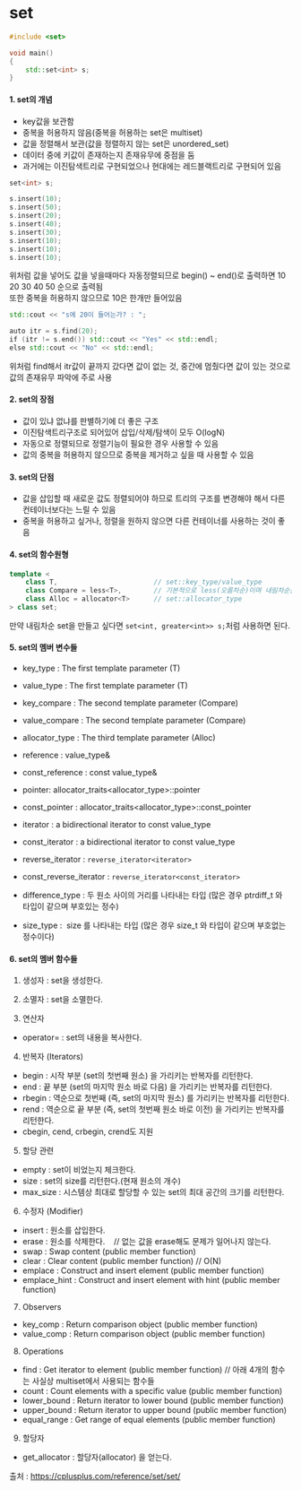 # set

```C++
#include <set>

void main()
{
    std::set<int> s;
}
```

#### 1. set의 개념
- key값을 보관함
- 중복을 허용하지 않음(중복을 허용하는 set은 multiset)
- 값을 정렬해서 보관(값을 정렬하지 않는 set은 unordered_set)
- 데이터 중에 키값이 존재하는지 존재유무에 중점을 둠
- 과거에는 이진탐색트리로 구현되었으나 현대에는 레드블랙트리로 구현되어 있음
```C++
set<int> s;

s.insert(10);
s.insert(50);
s.insert(20);
s.insert(40);
s.insert(30);
s.insert(10);
s.insert(10);
s.insert(10);
```
위처럼 값을 넣어도 값을 넣을때마다 자동정렬되므로 begin() ~ end()로 출력하면 10 20 30 40 50 순으로 출력됨  
또한 중복을 허용하지 않으므로 10은 한개만 들어있음  

```C++
std::cout << "s에 20이 들어는가? : ";  

auto itr = s.find(20);  
if (itr != s.end()) std::cout << "Yes" << std::endl;  
else std::cout << "No" << std::endl;  
```
위처럼 find해서 itr값이 끝까지 갔다면 값이 없는 것, 중간에 멈췄다면 값이 있는 것으로 값의 존재유무 파악에 주로 사용  
  
#### 2. set의 장점
- 값이 있냐 없냐를 판별하기에 더 좋은 구조
- 이진탐색트리구조로 되어있어 삽입/삭제/탐색이 모두 O(logN)
- 자동으로 정렬되므로 정렬기능이 필요한 경우 사용할 수 있음
- 값의 중복을 허용하지 않으므로 중복을 제거하고 싶을 때 사용할 수 있음

#### 3. set의 단점
- 값을 삽입할 때 새로운 값도 정렬되어야 하므로 트리의 구조를 변경해야 해서 다른 컨테이너보다는 느릴 수 있음
- 중복을 허용하고 싶거나, 정렬을 원하지 않으면 다른 컨테이너를 사용하는 것이 좋음

#### 4. set의 함수원형
```C++
template < 
	class T,                        // set::key_type/value_type           
	class Compare = less<T>,        // 기본적으로 less(오름차순)이며 내림차순을 원한다면 greater옵션을 사용
	class Alloc = allocator<T>      // set::allocator_type           
> class set;
```
만약 내림차순 set을 만들고 싶다면 `set<int, greater<int>> s;`처럼 사용하면 된다.

#### 5. set의 멤버 변수들
- key_type : The first template parameter (T)	
- value_type : The first template parameter (T)	

- key_compare : The second template parameter (Compare)
- value_compare : The second template parameter (Compare)
- allocator_type : The third template parameter (Alloc)

- reference : value_type&	
- const_reference : const value_type&	

- pointer: 	allocator_traits<allocator_type>::pointer
- const_pointer : allocator_traits<allocator_type>::const_pointer

- iterator : a bidirectional iterator to const value_type
- const_iterator : a bidirectional iterator to const value_type
- reverse_iterator : 	`reverse_iterator<iterator>`
- const_reverse_iterator : `reverse_iterator<const_iterator>`

- difference_type : 두 원소 사이의 거리를 나타내는 타입 (많은 경우 ptrdiff_t 와 타입이 같으며 부호있는 정수)
- size_type :  size 를 나타내는 타입 (많은 경우 size_t 와 타입이 같으며 부호없는 정수이다)

#### 6. set의 멤버 함수들
1) 생성자 : set을 생성한다.
2) 소멸자 : set을 소멸한다.

3) 연산자
- operator= : set의 내용을 복사한다.

4) 반복자 (Iterators)
- begin : 시작 부분 (set의 첫번째 원소) 을 가리키는 반복자를 리턴한다.
- end : 끝 부분 (set의 마지막 원소 바로 다음) 을 가리키는 반복자를 리턴한다.
- rbegin : 역순으로 첫번째 (즉, set의 마지막 원소) 를 가리키는 반복자를 리턴한다.
- rend : 역순으로 끝 부분 (즉, set의 첫번째 원소 바로 이전) 을 가리키는 반복자를 리턴한다.
- cbegin, cend, crbegin, crend도 지원

5) 할당 관련
- empty : set이 비었는지 체크한다.
- size	: set의 size를 리턴한다.(현재 원소의 개수)
- max_size : 시스템상 최대로 할당할 수 있는 set의 최대 공간의 크기를 리턴한다.

6) 수정자 (Modifier)
- insert : 원소를 삽입한다.
- erase :  원소를 삭제한다.     // 없는 값을 erase해도 문제가 일어나지 않는다.
- swap : Swap content (public member function)
- clear : Clear content (public member function)        // O(N)
- emplace : Construct and insert element (public member function)
- emplace_hint : Construct and insert element with hint (public member function)

7) Observers
- key_comp : Return comparison object (public member function)
- value_comp : Return comparison object (public member function)

8) Operations
- find	: Get iterator to element (public member function)
// 아래 4개의 함수는 사실상 multiset에서 사용되는 함수들
- count : Count elements with a specific value (public member function)
- lower_bound	: Return iterator to lower bound (public member function)
- upper_bound : Return iterator to upper bound (public member function)
- equal_range : Get range of equal elements (public member function)

9) 할당자
- get_allocator : 할당자(allocator) 을 얻는다.






출처 : https://cplusplus.com/reference/set/set/